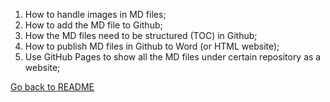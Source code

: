 1. How to handle images in MD files;  
2. How to add the MD file to Github;
3. How the MD files need to be structured (TOC) in Github;
4. How to publish MD files in Github to Word (or HTML website);
5. Use GitHub Pages to show all the MD files under certain repository as a website;  

[Go back to README](README.md)
